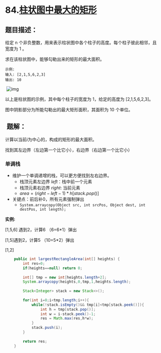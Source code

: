 #  84.[柱状图中最大的矩形](https://leetcode-cn.com/problems/largest-rectangle-in-histogram)

## 题目描述：

给定 n 个非负整数，用来表示柱状图中各个柱子的高度。每个柱子彼此相邻，且宽度为 1 。

求在该柱状图中，能够勾勒出来的矩形的最大面积。

~~~
示例:
输入: [2,1,5,6,2,3]
输出: 10
~~~

 ![img](https://assets.leetcode-cn.com/aliyun-lc-upload/uploads/2018/10/12/histogram_area.png) 

以上是柱状图的示例，其中每个柱子的宽度为 1，给定的高度为 [2,1,5,6,2,3]。

图中阴影部分为所能勾勒出的最大矩形面积，其面积为 10 个单位。

##  题解：

计算以当前$i$为中心的，构成的矩形的最大面积。

找到其左边界（左边第一个比它小），右边界（右边第一个比它小）

### 单调栈

- 维护一个单调递增的栈，可以更方便找到左右边界。
  - 栈顶元素左边界 $left$：栈中前一个元素
  - 栈顶元素右边界 $right$: 当前元素
  - $area =(right-left-1)*h[stack.pop()]$
- 关键点：前后补0，所有元素强制弹出
  - `System.arraycopy(Object src, int srcPos, Object dest, int destPos, int length);` 

**实例:**

[1,5,6] 遇到2，计算6 （6=6*1）弹出

[1,5]遇到2，计算5 （10=5*2）弹出

[1,2]

~~~java
    public int largestRectangleArea(int[] heights) {
        int res=0;
        if(heights==null) return 0;
        
        int[] tmp = new int[heights.length+2];
        System.arraycopy(heights,0,tmp,1,heights.length);
        
        Stack<Integer> stack = new Stack<>();
        
        for(int i=0;i<tmp.length;i++){
            while(!stack.isEmpty()&& tmp[i]<tmp[stack.peek()]){
                int h = tmp[stack.pop()];
                int w = i-stack.peek()-1;
                res = Math.max(res,h*w);
            }    
            stack.push(i);
        }
        
        return res;
    }
~~~









